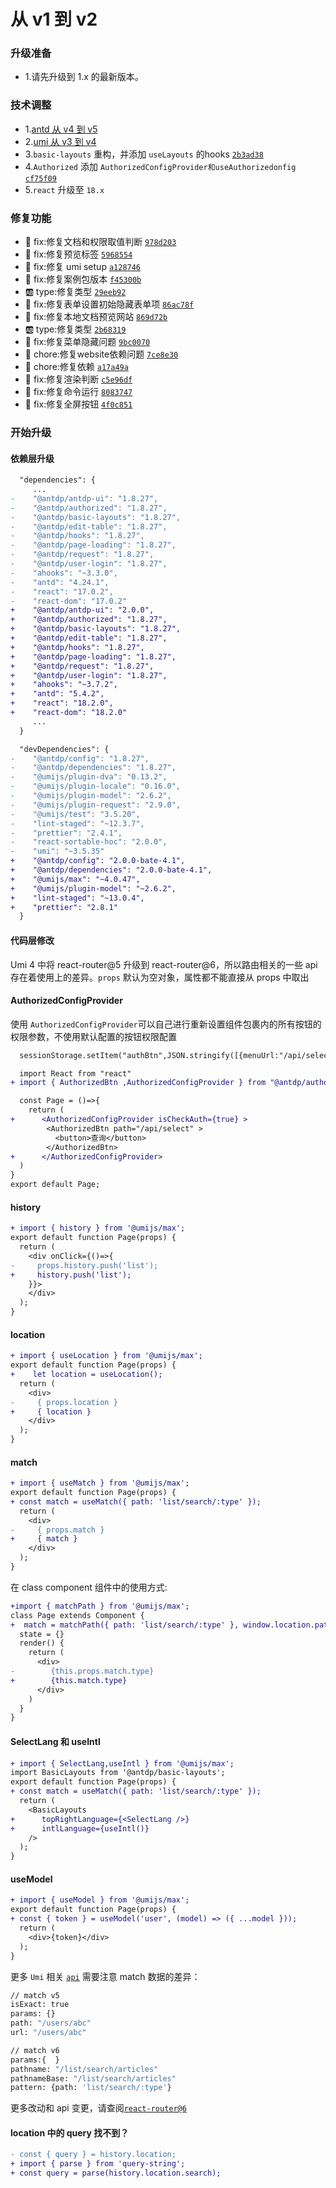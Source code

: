 从 v1 到 v2
===

### 升级准备
- 1.请先升级到 1.x 的最新版本。


### 技术调整
- 1.[antd 从 v4 到 v5](https://ant.design/docs/react/migration-v5-cn)
- 2.[umi  从 v3 到 v4](https://umijs.org/docs/introduce/upgrade-to-umi-4)
- 3.`basic-layouts` 重构，并添加 `useLayouts` 的hooks [`2b3ad38`](https://github.com/antdpro/antdp/commit/2b3ad38deca0b31b9f575980bf1239249ae738b5)
- 4.`Authorized` 添加 `AuthorizedConfigProvider和useAuthorizedonfig` [`cf75f09`](https://github.com/antdpro/antdp/commit/cf75f096ad0646a1e831f45141cc7c84c1442c2d)
- 5.`react` 升级至 `18.x`

### 修复功能
- 🐞 fix:修复文档和权限取值判断 [`978d203`](https://github.com/antdpro/antdp/commit/978d2038c395d0252bb4409973703d776c10213c)
- 🐞 fix:修复预览标签 [`5968554`](https://github.com/antdpro/antdp/commit/5968554197f09bd5d8b1f75331f2102bf38e4ec2)
- 🐞 fix:修复 umi setup [`a128746`](https://github.com/antdpro/antdp/commit/a128746362ad5804d0e94c9e9be0daff1a1b5cf3)
- 🐞 fix:修复案例包版本 [`f45300b`](https://github.com/antdpro/antdp/commit/f45300b90841b2435745c9a3460fd74c2131383b)
- 🆎 type:修复类型 [`29eeb92`](https://github.com/antdpro/antdp/commit/29eeb926c64a1958d7e8723462b75d28bddb1c90)
- 🐞 fix:修复表单设置初始隐藏表单项 [`86ac78f`](https://github.com/antdpro/antdp/commit/86ac78f4af5c7409c981501f633b60989d5c97b0)
- 🐞 fix:修复本地文档预览网站 [`869d72b`](https://github.com/antdpro/antdp/commit/869d72bc69132fd5b4f2faa4044ffd923e8f16ce)
- 🆎 type:修复类型 [`2b68319`](https://github.com/antdpro/antdp/commit/2b683192c1f3af1fed393c6329e8789ad09b986a)
- 🐞 fix:修复菜单隐藏问题 [`9bc0070`](https://github.com/antdpro/antdp/commit/9bc00702e76eb8548dc7f0f9022afffa804f85cf)
- 💄 chore:修复website依赖问题 [`7ce8e30`](https://github.com/antdpro/antdp/commit/7ce8e301a0880b36d9ef923f3c4e4477663dafe7)
- 💄 chore:修复依赖 [`a17a49a`](https://github.com/antdpro/antdp/commit/a17a49acae6e63cf38a0c8fb8941b8cb902652b9)
- 🐞 fix:修复渲染判断 [`c5e96df`](https://github.com/antdpro/antdp/commit/c5e96df0d50922ce08beef55844a0efe76735bbc)
- 🐞 fix:修复命令运行 [`8083747`](https://github.com/antdpro/antdp/commit/80837475fd9b8aa177d53a99ef8b41cc12b93273)
- 🐞 fix:修复全屏按钮 [`4f0c851`](https://github.com/antdpro/antdp/commit/4f0c8515a5467e776bc243b33f8ac67fec6c5523)

### 开始升级

#### 依赖层升级
```diff
  "dependencies": {
     ...
-    "@antdp/antdp-ui": "1.8.27",
-    "@antdp/authorized": "1.8.27",
-    "@antdp/basic-layouts": "1.8.27",
-    "@antdp/edit-table": "1.8.27",
-    "@antdp/hooks": "1.8.27",
-    "@antdp/page-loading": "1.8.27",
-    "@antdp/request": "1.8.27",
-    "@antdp/user-login": "1.8.27",
-    "ahooks": "~3.3.0",
-    "antd": "4.24.1",
-    "react": "17.0.2",
-    "react-dom": "17.0.2"
+    "@antdp/antdp-ui": "2.0.0",
+    "@antdp/authorized": "1.8.27",
+    "@antdp/basic-layouts": "1.8.27",
+    "@antdp/edit-table": "1.8.27",
+    "@antdp/hooks": "1.8.27",
+    "@antdp/page-loading": "1.8.27",
+    "@antdp/request": "1.8.27",
+    "@antdp/user-login": "1.8.27",
+    "ahooks": "~3.7.2",
+    "antd": "5.4.2",
+    "react": "18.2.0",
+    "react-dom": "18.2.0"
     ...
  }
```

```diff
  "devDependencies": {
-    "@antdp/config": "1.8.27",
-    "@antdp/dependencies": "1.8.27",
-    "@umijs/plugin-dva": "0.13.2",
-    "@umijs/plugin-locale": "0.16.0",
-    "@umijs/plugin-model": "2.6.2",
-    "@umijs/plugin-request": "2.9.0",
-    "@umijs/test": "3.5.20",
-    "lint-staged": "~12.3.7",
-    "prettier": "2.4.1",
-    "react-sortable-hoc": "2.0.0",
-    "umi": "~3.5.35"
+    "@antdp/config": "2.0.0-bate-4.1",
+    "@antdp/dependencies": "2.0.0-bate-4.1",
+    "@umijs/max": "~4.0.47",
+    "@umijs/plugin-model": "~2.6.2",
+    "lint-staged": "~13.0.4",
+    "prettier": "2.8.1"
  }
```

#### 代码层修改

Umi 4 中将 react-router@5 升级到 react-router@6，所以路由相关的一些 api 存在着使用上的差异。`props` 默认为空对象，属性都不能直接从 props 中取出

#### AuthorizedConfigProvider
使用 `AuthorizedConfigProvider`可以自己进行重新设置组件包裹内的所有按钮的权限参数，不使用默认配置的按钮权限配置
```diff
  sessionStorage.setItem("authBtn",JSON.stringify([{menuUrl:"/api/select"}]))

  import React from "react"
+ import { AuthorizedBtn ,AuthorizedConfigProvider } from "@antdp/authorized"

  const Page = ()=>{
    return (
+      <AuthorizedConfigProvider isCheckAuth={true} >
        <AuthorizedBtn path="/api/select" >
          <button>查询</button>
        </AuthorizedBtn>
+      </AuthorizedConfigProvider>
  )
}
export default Page;
```


#### history
```diff
+ import { history } from '@umijs/max';
export default function Page(props) {
  return (
    <div onClick={()=>{
-     props.history.push('list');
+     history.push('list');
    }}>
    </div>
  );
}
```
#### location
```diff
+ import { useLocation } from '@umijs/max';
export default function Page(props) {
+    let location = useLocation();
  return (
    <div>
-     { props.location }
+     { location }
    </div>
  );
}
```

#### match
```diff
+ import { useMatch } from '@umijs/max';
export default function Page(props) {
+ const match = useMatch({ path: 'list/search/:type' });
  return (
    <div>
-     { props.match }
+     { match }
    </div>
  );
}
```
在 class component 组件中的使用方式:
```diff
+import { matchPath } from '@umijs/max';
class Page extends Component {
+  match = matchPath({ path: 'list/search/:type' }, window.location.pathname);
  state = {}
  render() {
    return (
      <div>
-        {this.props.match.type}
+        {this.match.type}
      </div>
    )
  }
}
```
#### SelectLang 和 useIntl
```diff
+ import { SelectLang,useIntl } from '@umijs/max';
import BasicLayouts from '@antdp/basic-layouts';
export default function Page(props) {
+ const match = useMatch({ path: 'list/search/:type' });
  return (
    <BasicLayouts
+      topRightLanguage={<SelectLang />}
+      intlLanguage={useIntl()}
    />
  );
}
```

#### useModel

```diff
+ import { useModel } from '@umijs/max';
export default function Page(props) {
+ const { token } = useModel('user', (model) => ({ ...model }));
  return (
    <div>{token}</div>
  );
}
```

更多 `Umi` 相关 [`api`](https://umijs.org/docs/api/api)
需要注意 match 数据的差异：
```bash
// match v5
isExact: true
params: {}
path: "/users/abc"
url: "/users/abc"

// match v6
params:{  }
pathname: "/list/search/articles"
pathnameBase: "/list/search/articles"
pattern: {path: 'list/search/:type'}
```
更多改动和 api 变更，请查阅[`react-router@6`](https://reactrouter.com/en/6.10.0)

#### location 中的 query 找不到？
```diff
- const { query } = history.location;
+ import { parse } from 'query-string';
+ const query = parse(history.location.search);
```
